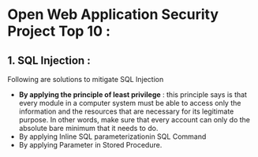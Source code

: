 # Open Web Application Security Project Top 10 :

## 1. SQL Injection : 
Following are solutions to mitigate SQL Injection
- **By applying the principle of least privilege** : this principle says is that every module in a computer system must be able to access only the information and the resources that are necessary for its legitimate purpose. In other words, make sure that every account can only do the absolute bare minimum that it needs to do.
- By applying Inline SQL parameterizationin SQL Command
- By applying Parameter in Stored Procedure.

